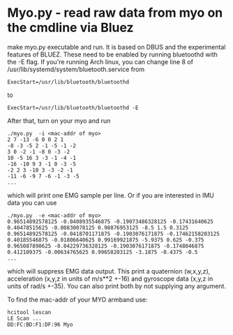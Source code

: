 Myo.py - read raw data from myo on the cmdline via Bluez
========================================================

 make myo.py executable and run. It is based on DBUS and the experimental
features of BLUEZ. These need to be enabled by running bluetoothd with the -E
flag. If you're running Arch linux, you can change line 8 of
/usr/lib/systemd/system/bluetooth.service from

    ExecStart=/usr/lib/bluetooth/bluetoothd 

to 

    ExecStart=/usr/lib/bluetooth/bluetoothd -E


After that, turn on your myo and run

    ./myo.py  -i <mac-addr of myo>
    2 7 -13 -6 0 0 2 1
    -8 -3 -5 2 -1 -5 -1 -2
    3 0 -2 -1 -8 0 -3 -2
    10 -5 16 3 -3 -1 -4 -1
    -16 -10 9 3 -1 0 -3 -5
    -2 2 3 -10 3 -3 -2 -1
    -11 -6 -9 7 -6 -1 -3 -5
    ...

which will print one EMG sample per line. Or if you are interested in
IMU data you can use

    ./myo.py  -e <mac-addr of myo>
    0.96514892578125 -0.0408935546875 -0.19073486328125 -0.17431640625 0.40478515625 -0.00830078125 0.98876953125 -8.5 1.5 0.3125
    0.96514892578125 -0.0418701171875 -0.1903076171875 -0.17462158203125 0.40185546875 -0.01806640625 0.99169921875 -5.9375 0.625 -0.375
    0.965087890625 -0.04229736328125 -0.1903076171875 -0.1748046875 0.412109375 -0.00634765625 0.99658203125 -3.1875 -0.4375 -0.5
    ...

which will suppress EMG data output. This print a quaternion (w,x,y,z), acceleration (x,y,z in units of m/s**2 +-16) and gyroscope data (x,y,z in units of rad/s +-35). You can also print both by not supplying any argument.

To find the mac-addr of your MYO armband use:

    hcitool lescan
    LE Scan ...
    DD:FC:BD:F1:DF:96 Myo

